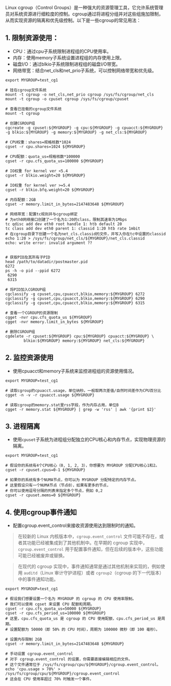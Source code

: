 
Linux cgroup（Control Groups）是一种强大的资源管理工具，它允许系统管理员对系统资源进行细粒度的控制。cgroup通过将进程分组并对这些组施加限制，从而实现资源的隔离和优先级控制。以下是一些cgroup的常见用法：

## 1. 限制资源使用：

* CPU：通过cpu子系统限制进程组的CPU使用率。
* 内存：使用memory子系统设置进程组的内存使用上限。
* 磁盘I/O：通过blkio子系统限制进程组的磁盘I/O带宽。
* 网络带宽：结合net_cls和net_prio子系统，可以控制网络带宽和优先级。

```shell
export MYGROUP=test_cg1

# 挂在cgroup文件系统
mount -t cgroup -o net_cls,net_prio cgroup /sys/fs/cgroup/net_cls
mount -t cgroup -o cpuset cgroup /sys/fs/cgroup/cpuset

# 查看已挂载的cgroup文件系统
mount -t cgroup

# 创建CGROUP组
cgcreate -g cpuset:${MYGROUP} -g cpu:${MYGROUP} -g cpuacct:${MYGROUP} -g blkio:${MYGROUP} -g memory:${MYGROUP} -g net_cls:${MYGROUP}

# CPU权重：shares=规格核数*1024
cgset -r cpu.shares=1024 ${MYGROUP}

# CPU配额：quota_us=规格核数*100000
cgset -r cpu.cfs_quota_us=100000 ${MYGROUP}

# IO权重 for kernel ver <5.4
cgset -r blkio.weight=20 ${MYGROUP}

# IO权重 for kernel ver >=5.4
cgset -r blkio.bfq.weight=20 ${MYGROUP}

# 内存配额：2GB
cgset -r memory.limit_in_bytes=2147483648 ${MYGROUP}

# 网络带宽：配置tc规则并与cgroup绑定
# 为eth0网络接口创建了一个名为1:20的class，限制其速率为1Mbps
tc qdisc add dev eth0 root handle 1: htb default 20
tc class add dev eth0 parent 1: classid 1:20 htb rate 1mbit
# 在cgroup目录下创建一个名为net_cls.classid的文件，并写入你在tc中设置的classid
echo 1:20 > /sys/fs/cgroup/net_cls/${MYGROUP}/net_cls.classid
echo: write error: invalid argument ??


# 获取PID及其所有子PID
head /path/to/datadir/postmaster.pid
6272
ps -h -o pid --ppid 6272
 6290
 6315

# 将PID加入CGROUP组
cgclassify -g cpuset,cpu,cpuacct,blkio,memory:${MYGROUP} 6272
cgclassify -g cpuset,cpu,cpuacct,blkio,memory:${MYGROUP} 6290
cgclassify -g cpuset,cpu,cpuacct,blkio,memory:${MYGROUP} 6315

# 查看一个CGROUP的资源限制
cgget -nvr cpu.cfs_quota_us ${MYGROUP}
cgget -nvr memory.limit_in_bytes ${MYGROUP}

# 删除CGROUP组
cgdelete -r cpuset:${MYGROUP} cpu:${MYGROUP} cpuacct:${MYGROUP} \
        blkio:${MYGROUP} memory:${MYGROUP} net_cls:${MYGROUP}
```
## 2. 监控资源使用

* 使用cpuacct和memory子系统来监控进程组的资源使用情况。

```shell
export MYGROUP=test_cg1

# 读取cgroup的cpuacct.usage，单位纳秒。一般取两次差值/自然时间差作为CPU百分比
cgget -n -v -r cpuacct.usage ${MYGROUP}

# 读取cgroup的memory.stat里rss字段，作为内存占用，单位B
cgget -r memory.stat ${MYGROUP} | grep -w 'rss' | awk '{print $2}'
```

## 3. 进程隔离

* 使用`cpuset`子系统为进程组分配独立的CPU核心和内存节点，实现物理资源的隔离。

```shell
export MYGROUP=test_cg1

# 假设你的系统有4个CPU核心（0, 1, 2, 3），你想要为 MYGROUP 分配CPU核心1和2。
cgset -r cpuset.cpus=0-1 ${MYGROUP}

# 如果你的系统有多个NUMA节点，你可以为 MYGROUP 分配特定的内存节点。
# 这里假设只有一个NUMA节点（节点0），如果有更多的节点，
# 你可以使用逗号分隔的列表来指定多个节点，例如 0,2
cgset -r cpuset.mems=0 ${MYGROUP}

```

## 4. 使用cgroup事件通知

* 配置cgroup.event_control来接收资源使用达到限制时的通知。

> 在较新的 Linux 内核版本中，`cgroup.event_control` 文件可能不存在，或者其功能已经被集成到了其他机制中。在早期的 cgroup 实现中，`cgroup.event_control` 用于配置事件通知，但在后续的版本中，这些功能可能已经被废弃或替换。

> 在现代的 cgroup 实现中，事件通知通常是通过其他机制来实现的，例如使用 `auditd`（Linux 审计守护进程）或者 `cgroup2`（cgroup 的下一代版本）中的事件通知功能。

```shell
export MYGROUP=test_cg1

# 假设我们想要设置一个名为 MYGROUP 的 cgroup 的 CPU 使用率限制。
# 我们可以使用 cgset 来设置 CPU 配额和周期。
cgset -r cpu.cfs_quota_us=50000 ${MYGROUP}
cgset -r cpu.cfs_period_us=100000 ${MYGROUP}
# 这里，cpu.cfs_quota_us 是 cgroup 的 CPU 使用配额，cpu.cfs_period_us 是周期。
# 设置配额为 50000（即 50% 的 CPU 时间），周期为 100000 微秒（即 100 毫秒）。

# 设置内存限制 2GB
cgset -r memory.limit_in_bytes=2147483648 ${MYGROUP}

# 手动设置 cgroup.event_control
# 对于 cgroup.event_control 的设置，你需要直接编辑相应的文件。
# 这个文件通常位于 /sys/fs/cgroup/cpu/${MYGROUP}/cgroup.event_control。
echo 'cpu.usage > 70%' > /sys/fs/cgroup/cpu/${MYGROUP}/cgroup.event_control
# 这会在 CPU 使用率超过 70% 时触发一个事件。
```